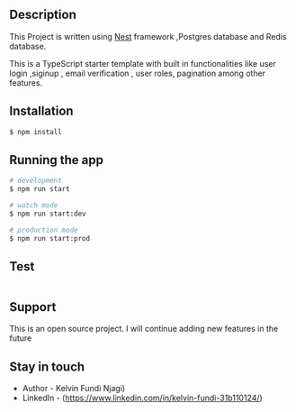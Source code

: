 
## Description
This Project is written using
[Nest](https://github.com/nestjs/nest) framework ,Postgres database and Redis database.

This is a TypeScript starter template with built in functionalities like user login ,siginup , email verification , user roles, pagination among other features.

## Installation

```bash
$ npm install
```

## Running the app

```bash
# development
$ npm run start

# watch mode
$ npm run start:dev

# production mode
$ npm run start:prod
```

## Test

```bash
```

## Support

This is an  open source project. I will continue adding new features in the future

## Stay in touch

- Author - Kelvin Fundi Njagi)
- LinkedIn - (https://www.linkedin.com/in/kelvin-fundi-31b110124/)


